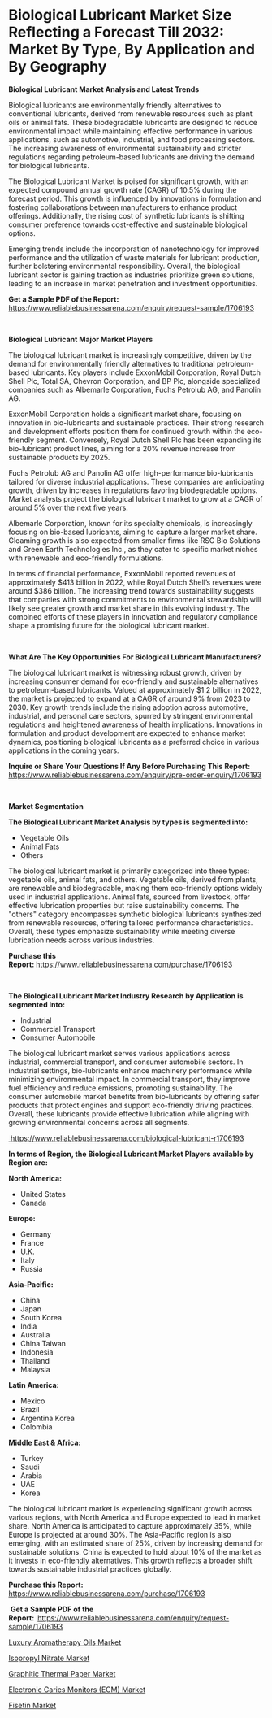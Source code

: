 <p><h1>Biological Lubricant Market Size Reflecting a Forecast Till 2032: Market By Type, By Application and By Geography</h1></p><p><strong>Biological Lubricant Market Analysis and Latest Trends</strong></p>
<p><p>Biological lubricants are environmentally friendly alternatives to conventional lubricants, derived from renewable resources such as plant oils or animal fats. These biodegradable lubricants are designed to reduce environmental impact while maintaining effective performance in various applications, such as automotive, industrial, and food processing sectors. The increasing awareness of environmental sustainability and stricter regulations regarding petroleum-based lubricants are driving the demand for biological lubricants.</p><p>The Biological Lubricant Market is poised for significant growth, with an expected compound annual growth rate (CAGR) of 10.5% during the forecast period. This growth is influenced by innovations in formulation and fostering collaborations between manufacturers to enhance product offerings. Additionally, the rising cost of synthetic lubricants is shifting consumer preference towards cost-effective and sustainable biological options. </p><p>Emerging trends include the incorporation of nanotechnology for improved performance and the utilization of waste materials for lubricant production, further bolstering environmental responsibility. Overall, the biological lubricant sector is gaining traction as industries prioritize green solutions, leading to an increase in market penetration and investment opportunities.</p></p>
<p><strong>Get a Sample PDF of the Report:&nbsp;</strong> <a href="https://www.reliablebusinessarena.com/enquiry/request-sample/1706193?utm_campaign=1766&utm_medium=2&utm_source=Github&utm_content=ia&utm_term=30012025&utm_id=biological-lubricant">https://www.reliablebusinessarena.com/enquiry/request-sample/1706193</a></p>
<p>&nbsp;</p>
<p><strong>Biological Lubricant Major Market Players</strong></p>
<p><p>The biological lubricant market is increasingly competitive, driven by the demand for environmentally friendly alternatives to traditional petroleum-based lubricants. Key players include ExxonMobil Corporation, Royal Dutch Shell Plc, Total SA, Chevron Corporation, and BP Plc, alongside specialized companies such as Albemarle Corporation, Fuchs Petrolub AG, and Panolin AG.</p><p>ExxonMobil Corporation holds a significant market share, focusing on innovation in bio-lubricants and sustainable practices. Their strong research and development efforts position them for continued growth within the eco-friendly segment. Conversely, Royal Dutch Shell Plc has been expanding its bio-lubricant product lines, aiming for a 20% revenue increase from sustainable products by 2025.</p><p>Fuchs Petrolub AG and Panolin AG offer high-performance bio-lubricants tailored for diverse industrial applications. These companies are anticipating growth, driven by increases in regulations favoring biodegradable options. Market analysts project the biological lubricant market to grow at a CAGR of around 5% over the next five years.</p><p>Albemarle Corporation, known for its specialty chemicals, is increasingly focusing on bio-based lubricants, aiming to capture a larger market share. Gleaming growth is also expected from smaller firms like RSC Bio Solutions and Green Earth Technologies Inc., as they cater to specific market niches with renewable and eco-friendly formulations.</p><p>In terms of financial performance, ExxonMobil reported revenues of approximately $413 billion in 2022, while Royal Dutch Shell’s revenues were around $386 billion. The increasing trend towards sustainability suggests that companies with strong commitments to environmental stewardship will likely see greater growth and market share in this evolving industry. The combined efforts of these players in innovation and regulatory compliance shape a promising future for the biological lubricant market.</p></p>
<p>&nbsp;</p>
<p><strong>What Are The Key Opportunities For Biological Lubricant Manufacturers?</strong></p>
<p><p>The biological lubricant market is witnessing robust growth, driven by increasing consumer demand for eco-friendly and sustainable alternatives to petroleum-based lubricants. Valued at approximately $1.2 billion in 2022, the market is projected to expand at a CAGR of around 9% from 2023 to 2030. Key growth trends include the rising adoption across automotive, industrial, and personal care sectors, spurred by stringent environmental regulations and heightened awareness of health implications. Innovations in formulation and product development are expected to enhance market dynamics, positioning biological lubricants as a preferred choice in various applications in the coming years.</p></p>
<p><strong>Inquire or Share Your Questions If Any Before Purchasing This Report:</strong> <a href="https://www.reliablebusinessarena.com/enquiry/pre-order-enquiry/1706193?utm_campaign=1766&utm_medium=2&utm_source=Github&utm_content=ia&utm_term=30012025&utm_id=biological-lubricant">https://www.reliablebusinessarena.com/enquiry/pre-order-enquiry/1706193</a></p>
<p>&nbsp;</p>
<p><strong>Market Segmentation</strong></p>
<p><strong>The Biological Lubricant Market Analysis by types is segmented into:</strong></p>
<p><ul><li>Vegetable Oils</li><li>Animal Fats</li><li>Others</li></ul></p>
<p><p>The biological lubricant market is primarily categorized into three types: vegetable oils, animal fats, and others. Vegetable oils, derived from plants, are renewable and biodegradable, making them eco-friendly options widely used in industrial applications. Animal fats, sourced from livestock, offer effective lubrication properties but raise sustainability concerns. The "others" category encompasses synthetic biological lubricants synthesized from renewable resources, offering tailored performance characteristics. Overall, these types emphasize sustainability while meeting diverse lubrication needs across various industries.</p></p>
<p><strong>Purchase this Report:&nbsp;</strong><a href="https://www.reliablebusinessarena.com/purchase/1706193?utm_campaign=1766&utm_medium=2&utm_source=Github&utm_content=ia&utm_term=30012025&utm_id=biological-lubricant">https://www.reliablebusinessarena.com/purchase/1706193</a></p>
<p>&nbsp;</p>
<p><strong>The Biological Lubricant Market Industry Research by Application is segmented into:</strong></p>
<p><ul><li>Industrial</li><li>Commercial Transport</li><li>Consumer Automobile</li></ul></p>
<p><p>The biological lubricant market serves various applications across industrial, commercial transport, and consumer automobile sectors. In industrial settings, bio-lubricants enhance machinery performance while minimizing environmental impact. In commercial transport, they improve fuel efficiency and reduce emissions, promoting sustainability. The consumer automobile market benefits from bio-lubricants by offering safer products that protect engines and support eco-friendly driving practices. Overall, these lubricants provide effective lubrication while aligning with growing environmental concerns across all segments.</p></p>
<p><a href="https://www.reliablebusinessarena.com/biological-lubricant-r1706193?utm_campaign=1766&utm_medium=2&utm_source=Github&utm_content=ia&utm_term=30012025&utm_id=biological-lubricant">&nbsp;https://www.reliablebusinessarena.com/biological-lubricant-r1706193</a></p>
<p><strong>In terms of Region, the Biological Lubricant Market Players available by Region are:</strong></p>
<p>
    <p> <strong> North America: </strong>
        <ul>
            <li>United States</li>
            <li>Canada</li>
        </ul>
        </p> 
    <p> <strong> Europe: </strong>
        <ul>
            <li>Germany</li>
            <li>France</li>
            <li>U.K.</li>
            <li>Italy</li>
            <li>Russia</li>
        </ul>
        </p> 
    <p> <strong> Asia-Pacific: </strong>
        <ul>
            <li>China</li>
            <li>Japan</li>
            <li>South Korea</li>
            <li>India</li>
            <li>Australia</li>
            <li>China Taiwan</li>
            <li>Indonesia</li>
            <li>Thailand</li>
            <li>Malaysia</li>
        </ul>
        </p> 
    <p> <strong> Latin America: </strong>
        <ul>
            <li>Mexico</li>
            <li>Brazil</li>
            <li>Argentina Korea</li>
            <li>Colombia</li>
        </ul>
        </p> 
    <p> <strong> Middle East & Africa: </strong>
        <ul>
            <li>Turkey</li>
            <li>Saudi</li>
            <li>Arabia</li>
            <li>UAE</li>
            <li>Korea</li>
        </ul>
    </p>
    </p>
<p><p>The biological lubricant market is experiencing significant growth across various regions, with North America and Europe expected to lead in market share. North America is anticipated to capture approximately 35%, while Europe is projected at around 30%. The Asia-Pacific region is also emerging, with an estimated share of 25%, driven by increasing demand for sustainable solutions. China is expected to hold about 10% of the market as it invests in eco-friendly alternatives. This growth reflects a broader shift towards sustainable industrial practices globally.</p></p>
<p><strong>Purchase this Report: </strong><a href="https://www.reliablebusinessarena.com/purchase/1706193?utm_campaign=1766&utm_medium=2&utm_source=Github&utm_content=ia&utm_term=30012025&utm_id=biological-lubricant">https://www.reliablebusinessarena.com/purchase/1706193</a></p>
<p>&nbsp;<strong>Get a Sample PDF of the Report:&nbsp;&nbsp;</strong><a href="https://www.reliablebusinessarena.com/enquiry/request-sample/1706193?utm_campaign=1766&utm_medium=2&utm_source=Github&utm_content=ia&utm_term=30012025&utm_id=biological-lubricant">https://www.reliablebusinessarena.com/enquiry/request-sample/1706193</a></p>
<p><strong></strong></p>
<p><p><a href="https://www.linkedin.com/pulse/global-luxury-aromatherapy-oils-market-study-2025-2032-zio4f?utm_campaign=1766&utm_medium=2&utm_source=Github&utm_content=ia&utm_term=30012025&utm_id=biological-lubricant">Luxury Aromatherapy Oils Market</a></p><p><a href="https://github.com/abedlagagica4/Market-Research-Report-List-1/blob/main/isopropyl-nitrate-market.md?utm_campaign=1766&utm_medium=2&utm_source=Github&utm_content=ia&utm_term=30012025&utm_id=biological-lubricant">Isopropyl Nitrate Market</a></p><p><a href="https://www.linkedin.com/pulse/graphitic-thermal-paper-market-analysis-report-2025-2032-fqnyf?utm_campaign=1766&utm_medium=2&utm_source=Github&utm_content=ia&utm_term=30012025&utm_id=biological-lubricant">Graphitic Thermal Paper Market</a></p><p><a href="https://www.linkedin.com/pulse/examining-global-electronic-caries-monitors-ecm-markets-u47uf?utm_campaign=1766&utm_medium=2&utm_source=Github&utm_content=ia&utm_term=30012025&utm_id=biological-lubricant">Electronic Caries Monitors (ECM) Market</a></p><p><a href="https://github.com/birbamanan03/Market-Research-Report-List-1/blob/main/fisetin-market.md?utm_campaign=1766&utm_medium=2&utm_source=Github&utm_content=ia&utm_term=30012025&utm_id=biological-lubricant">Fisetin Market</a></p></p>